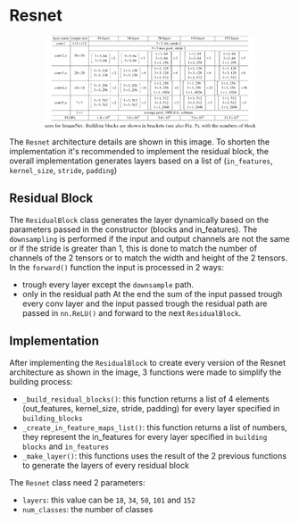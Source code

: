 # Resnet
<div style="text-align: center;">
    <img src="../../docs/architectures/Resnet.png" alt="Resnet architecture" width="75%">
</div>

The `Resnet` architecture details are shown in this image. To shorten the implementation it's recommended to implement the residual block, the overall implementation generates layers based on a list of (`in_features`, `kernel_size`, `stride`, `padding`) 

## Residual Block
The `ResidualBlock` class generates the layer dynamically based on the parameters passed in the constructor (blocks and in_features). The `downsampling` is performed if the input and output channels are not the same or if the stride is greater than 1, this is done to match the number of channels of the 2 tensors or to match the width and height of the 2 tensors. In the `forward()` function the input is processed in 2 ways:
- trough every layer except the `downsample` path.
- only in the residual path
At the end the sum of the input passed trough every conv layer and the input passed trough the residual path are passed in `nn.ReLU()` and forward to the next `ResidualBlock`.

## Implementation
After implementing the `ResidualBlock` to create every version of the Resnet architecture as shown in the image, 3 functions were made to simplify the building process:
- `_build_residual_blocks()`: this function returns a list of 4 elements (out_features, kernel_size, stride, padding) for every layer specified in `building_blocks`
- `_create_in_feature_maps_list()`: this function returns a list of numbers, they represent the in_features for every layer specified in `building blocks` and `in_features`
- `_make_layer()`: this functions uses the result of the 2 previous functions to generate the layers of every residual block

The `Resnet` class need 2 parameters:
- `layers`: this value can be `18`, `34`, `50`, `101` and `152`
- `num_classes`: the number of classes